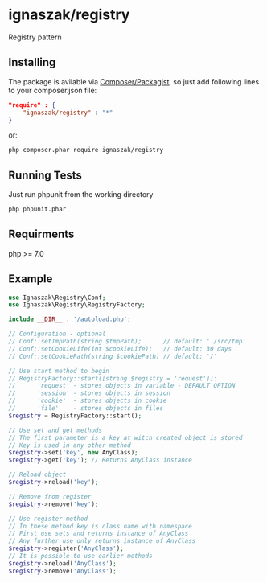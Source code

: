 # ignaszak/registry

Registry pattern

## Installing

The package is avilable via [Composer/Packagist](https://packagist.org/packages/ignaszak/registry), so just add following lines to your composer.json file:

```json
"require" : {
    "ignaszak/registry" : "*"
}
```

or:

```sh
php composer.phar require ignaszak/registry
```

## Running Tests

Just run phpunit from the working directory

```sh
php phpunit.phar
```

## Requirments

php >= 7.0

## Example

```php
use Ignaszak\Registry\Conf;
use Ignaszak\Registry\RegistryFactory;

include __DIR__ . '/autoload.php';

// Configuration - optional
// Conf::setTmpPath(string $tmpPath);      // default: './src/tmp'
// Conf::setCookieLife(int $cookieLife);   // default: 30 days
// Conf::setCookiePath(string $cookiePath) // default: '/'

// Use start method to begin
// RegistryFactory::start([string $registry = 'request']):
//      'request' - stores objects in variable - DEFAULT OPTION
//      'session' - stores objects in session
//      'cookie'  - stores objects in cookie
//      'file'    - stores objects in files
$registry = RegistryFactory::start();

// Use set and get methods
// The first parameter is a key at witch created object is stored
// Key is used in any other method
$registry->set('key', new AnyClass);
$registry->get('key'); // Returns AnyClass instance

// Reload object
$registry->reload('key');

// Remove from register
$registry->remove('key');

// Use register method
// In these method key is class name with namespace
// First use sets and returns instance of AnyClass
// Any further use only returns instance of AnyClass
$registry->register('AnyClass');
// It is possible to use earlier methods
$registry->reload('AnyClass');
$registry->remove('AnyClass');


```
